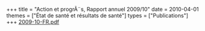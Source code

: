 +++
title = "Action et progrÃ¨s, Rapport annuel 2009/10"
date = 2010-04-01
themes = ["État de santé et résultats de santé"]
types = ["Publications"]
+++
[2009-10-FR.pdf](/files/2009-10-FR.pdf)
